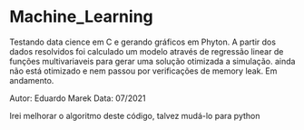 # Machine_Learning

Testando data cience em C e gerando gráficos em Phyton. A partir dos dados resolvidos foi calculado um modelo através de regressão linear de funções multivariaveis para gerar uma solução otimizada a simulação. ainda não está otimizado e nem passou por verificações de memory leak. Em andamento.

Autor: Eduardo Marek
Data: 07/2021

Irei melhorar o algoritmo deste código, talvez mudá-lo para python
